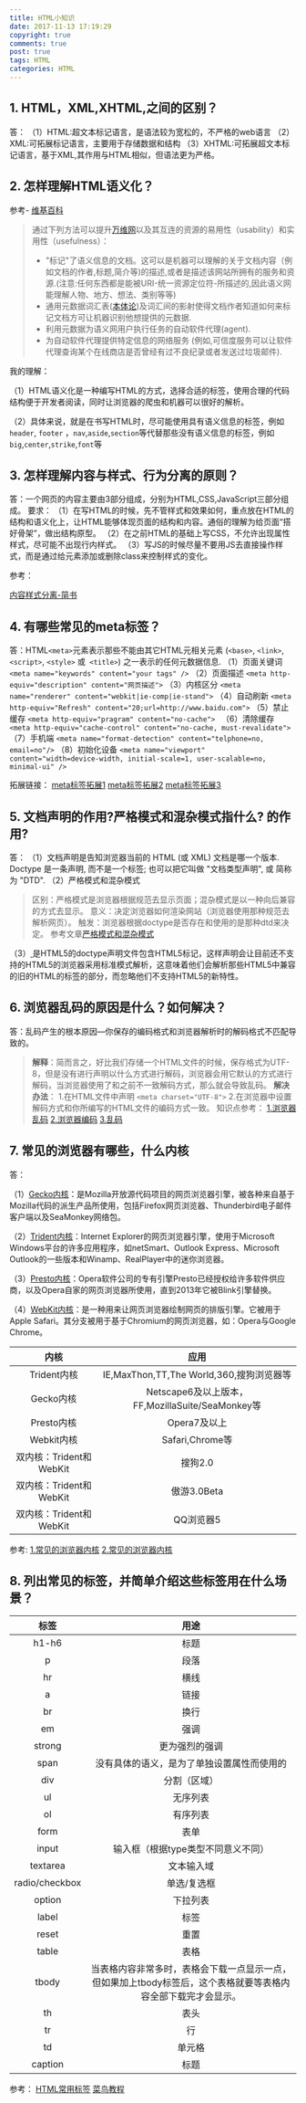 ```yaml
---
title: HTML小知识
date: 2017-11-13 17:19:29
copyright: true
comments: true
post: true
tags: HTML
categories: HTML
---
```


## 1.  HTML，XML,XHTML,之间的区别？
  答：
  （1）HTML:超文本标记语言，是语法较为宽松的，不严格的web语言
  （2）XML:可拓展标记语言，主要用于存储数据和结构
  （3）XHTML:可拓展超文本标记语言，基于XML,其作用与HTML相似，但语法更为严格。

## 2. 怎样理解HTML语义化？
  参考- [维基百科](https://zh.wikipedia.org/wiki/%E8%AF%AD%E4%B9%89%E7%BD%91)

> 通过下列方法可以提升[万维网](https://zh.wikipedia.org/wiki/%E5%85%A8%E7%90%83%E8%B3%87%E8%A8%8A%E7%B6%B2)以及其互连的资源的易用性（usability）和实用性（usefulness）：
>
> - "标记"了语义信息的文档。这可以是机器可以理解的关于文档内容（例如文档的作者,标题,简介等)的描述,或者是描述该网站所拥有的服务和资源.(注意:任何东西都是能被URI-统一资源定位符-所描述的,因此语义网能理解人物、地方、想法、类别等等)
> - 通用元数据词汇表([本体论](https://zh.wikipedia.org/wiki/%E6%9C%AC%E4%BD%93%E8%AE%BA_(%E8%AE%A1%E7%AE%97%E6%9C%BA)))及词汇间的影射使得文档作者知道如何来标记文档方可让机器识别他想提供的元数据.
> - 利用元数据为语义网用户执行任务的自动软件代理(agent).
> - 为自动软件代理提供特定信息的网络服务 (例如,可信度服务可以让软件代理查询某个在线商店是否曾经有过不良纪录或者发送过垃圾邮件).

我的理解：

（1）HTML语义化是一种编写HTML的方式，选择合适的标签，使用合理的代码结构便于开发者阅读，同时让浏览器的爬虫和机器可以很好的解析。

（2）具体来说，就是在书写HTML时，尽可能使用具有语义信息的标签，例如`header`, `footer` ，`nav`,`aside`,`section`等代替那些没有语义信息的标签，例如`big`,`center`,`strike`,`font`等



## 3. 怎样理解内容与样式、行为分离的原则？
  答：一个网页的内容主要由3部分组成，分别为HTML,CSS,JavaScript三部分组成。
  要求：
  （1）在写HTML的时候，先不管样式和效果如何，重点放在HTML的结构和语义化上，让HTML能够体现页面的结构和内容。通俗的理解为给页面“搭好骨架”，做出结构原型。
  （2）在之前HTML的基础上写CSS，不允许出现属性样式，尽可能不出现行内样式。
  （3）写JS的时候尽量不要用JS去直接操作样式，而是通过给元素添加或删除class来控制样式的变化。

参考：

[内容样式分离-简书](http://www.jianshu.com/p/55a7e598957f)



## 4. 有哪些常见的meta标签？
  答：HTML` <meta> `元素表示那些不能由其它HTML元相关元素 (`<base>`, `<link>`, `<script>`, `<style>` 或` <title>`) 之一表示的任何元数据信息.
  （1）页面关键词
  `<meta name="keywords" content="your tags" />`
  （2）页面描述
  `<meta http-equiv="description" content="网页描述">`
  （3）内核区分
  `<meta name="renderer" content="webkit|ie-comp|ie-stand">`
  （4）自动刷新
  `<meta http-equiv="Refresh" content="20;url=http://www.baidu.com">`
  （5）禁止缓存
  `<meta http-equiv="pragram" content="no-cache"> `
  （6）清除缓存
  `<meta http-equiv="cache-control" content="no-cache, must-revalidate"> `
  （7）手机端
  `<meta name="format-detection" content="telphone=no, email=no"/>`
  （8）初始化设备
  `<meta name="viewport" content="width=device-width, initial-scale=1, user-scalable=no, minimal-ui" />`

拓展链接：
[meta标签拓展1](https://segmentfault.com/a/1190000002407912)
[meta标签拓展2](https://zhuanlan.zhihu.com/p/24025945)
[meta标签拓展3](http://www.cnblogs.com/iloveyou-sky/p/5878091.html)


## 5.  文档声明的作用?严格模式和混杂模式指什么? <!doctype html> 的作用?
  答：
  （1）文档声明是告知浏览器当前的 HTML (或 XML) 文档是哪一个版本. Doctype 是一条声明, 而不是一个标签; 也可以把它叫做 "文档类型声明", 或 简称为 "DTD".
  （2）严格模式和混杂模式
>区别：严格模式是浏览器根据规范去显示页面；混杂模式是以一种向后兼容的方式去显示。
>意义：决定浏览器如何渲染网站（浏览器使用那种规范去解析网页）。
>触发：浏览器根据doctype是否存在和使用的是那种dtd来决定。
>参考文章[严格模式和混杂模式](http://www.cnblogs.com/maomaoroc/p/3517823.html)

（3）[<!Doctype html> ](https://developer.mozilla.org/zh-CN/docs/Web/Guide/HTML/HTML5/Introduction_to_HTML5)是HTML5的doctype声明文件包含HTML5标记，这样声明会让目前还不支持的HTML5的浏览器采用标准模式解析，这意味着他们会解析那些HTML5中兼容的旧的HTML的标签的部分，而忽略他们不支持HTML5的新特性。

## 6. 浏览器乱码的原因是什么？如何解决？   
  答：乱码产生的根本原因—你保存的编码格式和浏览器解析时的解码格式不匹配导致的。 
> **解释**：简而言之，好比我们存储一个HTML文件的时候，保存格式为UTF-8，但是没有进行声明以什么方式进行解码，浏览器会用它默认的方式进行解码，当浏览器使用了和之前不一致解码方式，那么就会导致乱码。
> **解决办法**：
> 1.在HTML文件中声明 `<meta charset="UTF-8">`
> 2.在浏览器中设置解码方式和你所编写的HTML文件的编码方式一致。
> 知识点参考：
> [1.浏览器乱码](http://ruoyu.jirengu.com/post/%E5%85%B3%E4%BA%8E%E6%B5%8F%E8%A7%88%E5%99%A8%E4%B9%B1%E7%A0%81)
> [2.浏览器编码](http://www.ruanyifeng.com/blog/2010/02/url_encoding.html)
> [3.乱码](https://zh.wikipedia.org/wiki/%E4%BA%82%E7%A2%BC)



## 7. 常见的浏览器有哪些，什么内核
  答：

（1）[Gecko内核](https://zh.wikipedia.org/wiki/Gecko)：是Mozilla开放源代码项目的网页浏览器引擎，被各种来自基于Mozilla代码的派生产品所使用，包括Firefox网页浏览器、Thunderbird电子邮件客户端以及SeaMonkey网络包。

（2）[Trident内核](https://zh.wikipedia.org/wiki/Trident_(%E6%8E%92%E7%89%88%E5%BC%95%E6%93%8E))：Internet Explorer的网页浏览器引擎，使用于Microsoft Windows平台的许多应用程序，如netSmart、Outlook Express、Microsoft Outlook的一些版本和Winamp、RealPlayer中的迷你浏览器。

（3）[Presto内核](https://zh.wikipedia.org/wiki/Presto)：Opera软件公司的专有引擎Presto已经授权给许多软件供应商，以及Opera自家的网页浏览器所使用，直到2013年它被Blink引擎替换。

（4）[WebKit内核](https://zh.wikipedia.org/wiki/WebKit)：是一种用来让网页浏览器绘制网页的排版引擎。它被用于Apple Safari。其分支被用于基于Chromium的网页浏览器，如：Opera与Google Chrome。

|         内核         |                    应用                    |
| :----------------: | :--------------------------------------: |
|     Trident内核      |    IE,MaxThon,TT,The World,360,搜狗浏览器等    |
|      Gecko内核       | Netscape6及以上版本，FF,MozillaSuite/SeaMonkey等 |
|      Presto内核      |                Opera7及以上                 |
|      Webkit内核      |              Safari,Chrome等              |
| 双内核：Trident和WebKit |                  搜狗2.0                   |
| 双内核：Trident和WebKit |                傲游3.0Beta                 |
| 双内核：Trident和WebKit |                  QQ浏览器5                  |



参考:
[1.常见的浏览器内核](http://www.cnblogs.com/happyPawpaw/archive/2012/05/18/2507441.html)
[2.常见的浏览器内核](http://www.cnblogs.com/vajoy/p/3735553.html)

## 8.  列出常见的标签，并简单介绍这些标签用在什么场景？

|       标签       |                    用途                    |
| :------------: | :--------------------------------------: |
|     h1-h6      |                    标题                    |
|       p        |                    段落                    |
|       hr       |                    横线                    |
|       a        |                    链接                    |
|       br       |                    换行                    |
|       em       |                    强调                    |
|     strong     |                 更为强烈的强调                  |
|      span      |          没有具体的语义，是为了单独设置属性而使用的           |
|      div       |                  分割（区域）                  |
|       ul       |                   无序列表                   |
|       ol       |                   有序列表                   |
|      form      |                    表单                    |
|     input      |           输入框（根据type类型不同意义不同）            |
|    textarea    |                  文本输入域                   |
| radio/checkbox |                  单选/复选框                  |
|     option     |                   下拉列表                   |
|     label      |                    标签                    |
|     reset      |                    重置                    |
|     table      |                    表格                    |
|     tbody      | 当表格内容非常多时，表格会下载一点显示一点，但如果加上tbody标签后，这个表格就要等表格内容全部下载完才会显示。 |
|       th       |                    表头                    |
|       tr       |                    行                     |
|       td       |                   单元格                    |
|    caption     |                    标题                    |

参考：
[HTML常用标签](http://blog.csdn.net/fang323619/article/details/51905954)
[菜鸟教程](http://www.runoob.com/html/html-elements.html)




















